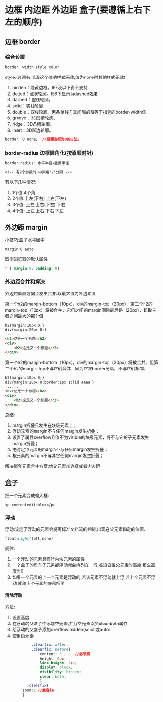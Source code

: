 # 边框 内边距 外边距 盒子(要遵循上右下左的顺序)

## 边框 border

### 综合设置

```css
border: width style color
```
style:(必须有,若没这个其他样式无效,值为none时其他样式无效)

1. hidden：隐藏边框。IE7及以下尚不支持
2. dotted：点状轮廓。IE6下显示为dashed效果
3. dashed：虚线轮廓。
4. solid：实线轮廓
5. double：双线轮廓。两条单线与其间隔的和等于指定的border-width值
6. groove：3D凹槽轮廓。
7. ridge：3D凸槽轮廓。
8. inset：3D凹边轮廓。

```css
border: 0 none;  //设置边框为0的方法。
```

### border-radius  边框圆角化(按照顺时针)

```css
border-radius: 水平半径/垂直半径

<!-- 有2个参数时,中间用'/'分隔 -->
```
有以下几种情况:

1. 1个值:4个角
2. 2个值:上左(下右) 上右(下左)
3. 3个值: 上左  上右(下左) 下右
4. 4个值: 上左  上右  下右 下左


## 外边距 margin

小技巧:盒子水平居中
```css
margin:0 auto 
```
取消浏览器的默认属性
```css
* { margin:0; padding: 0}
```

### 外边距合并和解决

外边距垂直方向会发生合并:取最大值为外边距值

第一个h2的margin-bottom（10px），div的margin-top（20px），第二个h2的margin-top（10px）将被合并，它们之间的margin间隙最后是（20px），即取三者之间最大的那个值
```html
h2{margin:10px 0;}
div{margin:20px 0;}
......
<h2>这是一个标题</h2>
<div>
	<h2>这是又一个标题</h2>
</div>
```

第一个h2的margin-bottom（10px），div的margin-top（20px）将被合并，但第二个h2的margin-top不与它们合并，因为它被border分隔，不与它们相邻。

```html
h2{margin:10px 0;}
div{margin:20px 0;border:1px solid #aaa;}
......
<h2>这是一个标题</h2>
<div>
	<h2>这是又一个标题</h2>
</div>
```

总结:
1. margin折叠只发生在块级元素上；
2. 浮动元素的margin不与任何margin发生折叠；
3. 设置了属性overflow且值不为visible的块级元素，将不与它的子元素发生margin折叠；
4. 绝对定位元素的margin不与任何margin发生折叠；
5. 根元素的margin不与其它任何margin发生折叠；

解决嵌套元素合并方案:给父元素加边框或者内边距

## 盒子

把一个元素变成输入框:

```
<p contenteditable></p>
```

### 浮动

浮动:设定了浮动的元素会脱离标准文档流的控制,出现在父元素指定的位置.

```css
float:right(left,none)
```
规律:

1. 一个浮动的元素具有行内块元素的属性
2. 一个盒子的所有子元素都浮动就会排列在一行,若没设置父元素的高度,那么高度为0
3. 如果一个元素的上一个元素是浮动的,若该元素不浮动就上浮;若上个元素不浮动,就和上个元素的底部相平

#### 清除浮动

方法:
1. 设置高度
2. 在浮动的父盒子中添加空元素,并为空元素添加clear:both属性
3. 给浮动的父盒子添加overflow:hidden(scroll或auto)
4. 使用伪元素
```css
            .clearfix::after, 
            .clearfix::before{
                content: '';    //必须有
                height: 0px;
                line-height: 0px; 
                display: block;
                visibility: hidden;
                clear: both;
                }
	      .clearfix{
		zoom:1 //兼容ie	
		}
```
